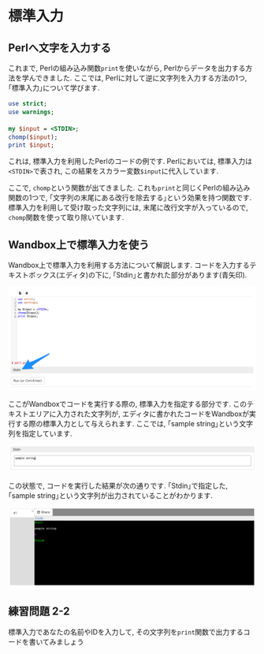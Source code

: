 # 標準入力

## Perlへ文字を入力する

これまで, Perlの組み込み関数`print`を使いながら, Perlからデータを出力する方法を学んできました. ここでは, Perlに対して逆に文字列を入力する方法の1つ, ｢標準入力｣について学びます.

```perl
use strict;
use warnings;

my $input = <STDIN>;
chomp($input);
print $input;
```

これは, 標準入力を利用したPerlのコードの例です.
Perlにおいては, 標準入力は`<STDIN>`で表され, この結果をスカラー変数`$input`に代入しています.

ここで, `chomp`という関数が出てきました.
これも`print`と同じくPerlの組み込み関数の1つで, ｢文字列の末尾にある改行を除去する｣という効果を持つ関数です.
標準入力を利用して受け取った文字列には, 末尾に改行文字が入っているので, `chomp`関数を使って取り除いています.

## Wandbox上で標準入力を使う

Wandbox上で標準入力を利用する方法について解説します.
コードを入力するテキストボックス(エディタ)の下に, ｢Stdin｣と書かれた部分があります(青矢印).

![](./image/wandbox01.png)

ここがWandboxでコードを実行する際の, 標準入力を指定する部分です.
このテキストエリアに入力された文字列が, エディタに書かれたコードをWandboxが実行する際の標準入力として与えられます.
ここでは, ｢sample string｣という文字列を指定しています.

![](./image/wandbox02.png)

この状態で, コードを実行した結果が次の通りです. ｢Stdin｣で指定した, ｢sample string｣という文字列が出力されていることがわかります.

![](./image/wandbox03.png)

## 練習問題 2-2

標準入力であなたの名前やIDを入力して, その文字列を`print`関数で出力するコードを書いてみましょう

